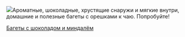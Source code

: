 <!--2025-09-08 17:49:02-->
<div class="yb">
  <div class="rss povarenok"><a href="https://www.povarenok.ru/recipes/show/183062/"><img src="https://www.povarenok.ru/data/cache/2025sep/08/41/3189243_20303-640x480.jpg"></a>Ароматные, шоколадные, хрустящие снаружи и мягкие внутри, домашние и полезные багеты с орешками к чаю. Попробуйте! <p class="titl"><a href="https://www.povarenok.ru/recipes/show/183062/">Багеты с шоколадом и миндалём</a></p></div>
</div>
